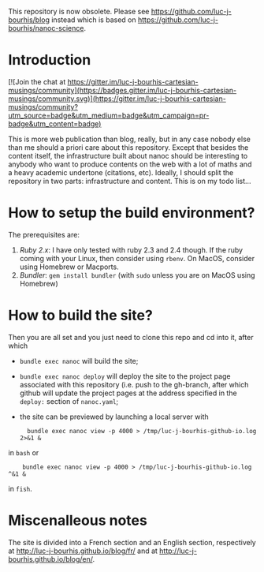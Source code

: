 This repository is now obsolete. Please see https://github.com/luc-j-bourhis/blog instead
which is based on https://github.com/luc-j-bourhis/nanoc-science.

# Introduction

[![Join the chat at https://gitter.im/luc-j-bourhis-cartesian-musings/community](https://badges.gitter.im/luc-j-bourhis-cartesian-musings/community.svg)](https://gitter.im/luc-j-bourhis-cartesian-musings/community?utm_source=badge&utm_medium=badge&utm_campaign=pr-badge&utm_content=badge)

This is more web publication than blog, really, but in any case nobody else than me should a priori care about this repository. Except that besides the content itself, the infrastructure built about nanoc should be interesting to anybody who want to produce contents on the web with a lot of maths and a heavy academic undertone (citations, etc). Ideally, I should split the repository in two parts: infrastructure and content. This is on my todo list...

# How to setup the build environment?

The prerequisites are:

1. *Ruby 2.x*: I have only tested with ruby 2.3 and 2.4 though. If the ruby coming with your Linux, then consider using `rbenv`. On MacOS, consider using Homebrew or Macports.
2. *Bundler*: `gem install bundler` (with `sudo` unless you are on MacOS using Homebrew)

# How to build the site?

Then you are all set and you just need to clone this repo and cd into it, after which

- `bundle exec nanoc` will build the site;
- `bundle exec nanoc deploy` will deploy the site to the project page associated with this repository (i.e. push to the gh-branch, after which github will update the project pages at the address specified in the `deploy:` section of `nanoc.yaml`;
- the site can be previewed by launching a local server with

        bundle exec nanoc view -p 4000 > /tmp/luc-j-bourhis-github-io.log 2>&1 &
in `bash` or

        bundle exec nanoc view -p 4000 > /tmp/luc-j-bourhis-github-io.log ^&1 &
in `fish`.

# Miscenalleous notes

The site is divided into a French section and an English section, respectively at http://luc-j-bourhis.github.io/blog/fr/ and at http://luc-j-bourhis.github.io/blog/en/.
